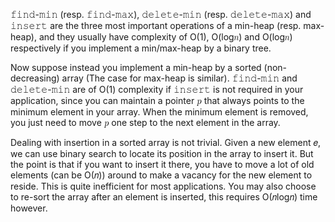 𝚏𝚒𝚗𝚍-𝚖𝚒𝚗 (resp. 𝚏𝚒𝚗𝚍-𝚖𝚊𝚡), 𝚍𝚎𝚕𝚎𝚝𝚎-𝚖𝚒𝚗 (resp. 𝚍𝚎𝚕𝚎𝚝𝚎-𝚖𝚊𝚡) and 𝚒𝚗𝚜𝚎𝚛𝚝 are the three most important operations of a min-heap (resp. max-heap), and they usually have complexity of O(1), O(log𝑛) and O(log𝑛) respectively if you implement a min/max-heap by a binary tree.

Now suppose instead you implement a min-heap by a sorted (non-decreasing) array (The case for max-heap is similar). 𝚏𝚒𝚗𝚍-𝚖𝚒𝚗 and 𝚍𝚎𝚕𝚎𝚝𝚎-𝚖𝚒𝚗 are of O(1) complexity if 𝚒𝚗𝚜𝚎𝚛𝚝 is not required in your application, since you can maintain a pointer 𝑝 that always points to the minimum element in your array. When the minimum element is removed, you just need to move 𝑝 one step to the next element in the array.

Dealing with insertion in a sorted array is not trivial. Given a new element 𝑒, we can use binary search to locate its position in the array to insert it. But the point is that if you want to insert it there, you have to move a lot of old elements (can be O(𝑛)) around to make a vacancy for the new element to reside. This is quite inefficient for most applications. You may also choose to re-sort the array after an element is inserted, this requires O(𝑛log𝑛) time however.
